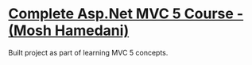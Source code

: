 # [Complete Asp.Net MVC 5 Course - (Mosh Hamedani)](https://codewithmosh.com/p/asp-net-mvc)

Built project as part of learning MVC 5 concepts.
